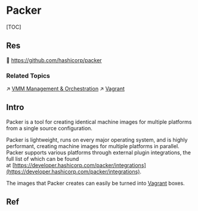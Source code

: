 # Packer

[TOC]



## Res
🚧 https://github.com/hashicorp/packer

### Related Topics
↗ [VMM Management & Orchestration](../../../🔑%20CS_Core/🧬%20Computer%20System/🚀%20Virtualization%20Theory/Hardware%20Level%20Virtualization%20(Hypervisors)/VMM%20Management%20&%20Orchestration/VMM%20Management%20&%20Orchestration.md)
↗ [Vagrant](../../../🔑%20CS_Core/🧬%20Computer%20System/🚀%20Virtualization%20Theory/Hardware%20Level%20Virtualization%20(Hypervisors)/VMM%20Management%20&%20Orchestration/Vagrant/Vagrant.md)



## Intro
Packer is a tool for creating identical machine images for multiple platforms from a single source configuration.

Packer is lightweight, runs on every major operating system, and is highly performant, creating machine images for multiple platforms in parallel. Packer supports various platforms through external plugin integrations, the full list of which can be found at [https://developer.hashicorp.com/packer/integrations](https://developer.hashicorp.com/packer/integrations).

The images that Packer creates can easily be turned into [Vagrant](http://www.vagrantup.com/) boxes.



## Ref

